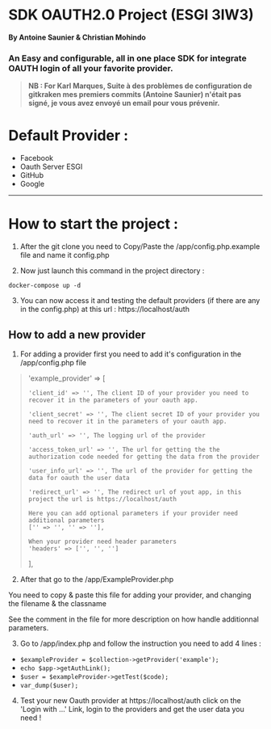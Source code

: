SDK OAUTH2.0 Project (ESGI 3IW3)
=
**By Antoine Saunier & Christian Mohindo**

### An Easy and configurable, all in one place SDK for integrate OAUTH login of all your favorite provider.

> **NB : For Karl Marques, Suite à des problèmes de configuration de gitkraken mes premiers commits (Antoine Saunier) n'était pas signé, je vous avez envoyé un email pour vous prévenir.**

Default Provider :
=
* Facebook
* Oauth Server ESGI
* GitHub
* Google
*********************

# How to start the project :

1. After the git clone you need to Copy/Paste the /app/config.php.example file and name it config.php

2. Now just launch this command in the project directory :

`docker-compose up -d`

3. You can now access it and testing the default providers (if there are any in the config.php) at this url : https://localhost/auth

## How to add a new provider

1. For adding a provider first you need to add it's configuration in the /app/config.php file

>'example_provider' => [
>
>     'client_id' => '', The client ID of your provider you need to recover it in the parameters of your oauth app.
>            
>     'client_secret' => '', The client secret ID of your provider you need to recover it in the parameters of your oauth app.
>            
>     'auth_url' => '', The logging url of the provider
>            
>     'access_token_url' => '', The url for getting the the authorization code needed for getting the data from the provider
>            
>     'user_info_url' => '', The url of the provider for getting the data for oauth the user data
>            
>     'redirect_url' => '', The redirect url of yout app, in this project the url is https://localhost/auth
>            
>     Here you can add optional parameters if your provider need additional parameters
>     ['' => '', '' => ''],
>            
>     When your provider need header parameters
>     'headers' => ['', '', '']        
>
> ],

2. After that go to the /app/ExampleProvider.php

You need to copy & paste this file for adding your provider, and changing the filename & the classname

See the comment in the file for more description on how handle additionnal parameters.

3. Go to /app/index.php and follow the instruction you need to add 4 lines :

* `$exampleProvider = $collection->getProvider('example');`
* `echo $app->getAuthLink();`
* `$user = $exampleProvider->getTest($code);`
* `var_dump($user);`

4. Test your new Oauth provider at https://localhost/auth click on the 'Login with ...' Link, login to the providers and get the user data you need !